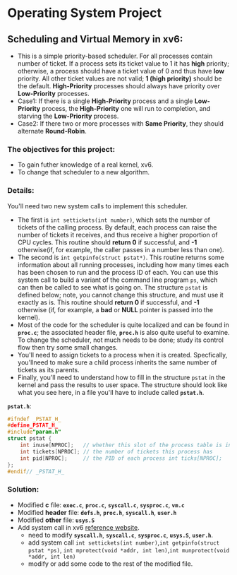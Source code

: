 # Operating System Project

## Scheduling and Virtual Memory in xv6:
* This is a simple priority-based scheduler. For all processes contain number of ticket. If a process sets its ticket value to 1 it has **high** priority; otherwise, a process should have a ticket value of 0 and thus have **low** priority. All other ticket values are not valid; **1 (high priority)** should be the default. **High-Priority** processes should always have priority over **Low-Priority** processes. 
* Case1: If there is a single **High-Priority** process and a single **Low-Priority** process, the **High-Priority** one will run to completion, and starving the **Low-Priority** process.
* Case2: If there two or more processes with **Same Priority**, they should alternate **Round-Robin**.

### The objectives for this project:
* To gain futher knowledge of a real kernel, xv6.
* To change that scheduler to a new algorithm.

### Details:
You'll need two new system calls to implement this scheduler. 
* The first is `int settickets(int number)`, which sets the number of tickets of the calling process. By default, each process can raise the number of tickets it receives, and thus receive a higher proportion of CPU cycles. This routine should **return 0** if successful, and **-1** otherwise(if, for example, the caller passes in a number less than one).
* The second is `int getpinfo(struct pstat*)`. This routine returns some information about all running processes, including how many times each has been chosen to run and the process ID of each. You can use this system call to build a variant of the command line program `ps`, which can then be called to see what is going on. The structure `pstat` is defined below; note, you cannot change this structure, and must use it exactly as is. This routine should **return 0** if successful, and **-1** otherwise (if, for example, a **bad** or **NULL** pointer is passed into the kernel).
* Most of the code for the scheduler is quite localized and can be found in **`proc.c`**; the associated header file, **`proc.h`** is also quite useful to examine. To change the scheduler, not much needs to be done; study its control flow then try some small changes.
* You'll need to assign tickets to a process when it is created. Specfically, you'llneed to make sure a child process inherits the same number of tickets as its parents. 
* Finally, you'll need to understand how to fill in the structure `pstat` in the kernel and pass the results to user space. The structure should look like what you see here, in a file you'll have to include called **`pstat.h`**.

**`pstat.h`**:
``` C
#ifndef _PSTAT_H_
#define_PSTAT_H_
#include"param.h"
struct pstat {
    int inuse[NPROC];   // whether this slot of the process table is in use (1 or 0)
    int tickets[NPROC]; // the number of tickets this process has
    int pid[NPROC];     // the PID of each process int ticks[NPROC];   // the number of ticks each process has accumulated 
};
#endif// _PSTAT_H_
```

### Solution:
* Modified **c** file: **`exec.c`**, **`proc.c`**, **`syscall.c`**, **`sysproc.c`**, **`vm.c`**
* Modified **header** file: **`defs.h`**, **`proc.h`**, **`syscall.h`**, **`user.h`**
* Modified **other** file: **`usys.S`**
* Add system call in xv6 [reference website](https://www.geeksforgeeks.org/xv6-operating-system-adding-a-new-system-call/).
    * need to modify **`syscall.h`**, **`syscall.c`**, **`sysproc.c`**, **`usys.S`**, **`user.h`**.
    * add system call `int settickets(int number)`,`int getpinfo(struct pstat *ps)`, `int mprotect(void *addr, int len)`,`int munprotect(void *addr, int len)`
    * modify or add some code to the rest of the modified file.



